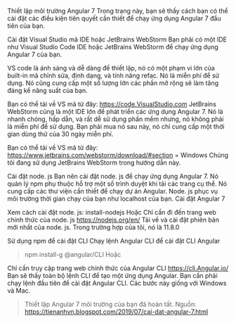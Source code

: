 Thiết lập môi trường Angular 7
Trong trang này, bạn sẽ thấy cách bạn có thể cài đặt các điều kiện tiên quyết cần thiết để chạy ứng dụng Angular 7 đầu tiên của bạn.

Cài đặt Visual Studio mã IDE hoặc JetBrains WebStorm
Bạn phải có một IDE như Visual Studio Code IDE hoặc JetBrains WebStorm để chạy ứng dụng Angular 7 của bạn.

VS code là ánh sáng và dễ dàng để thiết lập, nó có một phạm vi lớn của built-in mã chỉnh sửa, định dạng, và tính năng refac. Nó là miễn phí để sử dụng. Nó cũng cung cấp một số lượng lớn các phần mở rộng sẽ làm tăng đáng kể năng suất của bạn.

Bạn có thể tải về VS mã từ đây: https://code.VisualStudio.com
JetBrains WebStorm cũng là một IDE lớn để phát triển các ứng dụng Angular 7. Nó là nhanh chóng, hấp dẫn, và rất dễ sử dụng phần mềm nhưng, nó không phải là miễn phí để sử dụng. Bạn phải mua nó sau này, nó chỉ cung cấp một thời gian dùng thử của 30 ngày miễn phí.

Bạn có thể tải về VS mã từ đây: https://www.jetbrains.com/webstorm/download/#section = Windows
Chúng tôi đang sử dụng JetBrains WebStorm trong hướng dẫn này.


Cài đặt node. js
Bạn nên cài đặt node. js để chạy ứng dụng Angular 7. Nó quản lý npm phụ thuộc hỗ trợ một số trình duyệt khi tải các trang cụ thể. Nó cung cấp các thư viện cần thiết để chạy dự án Angular. Node. js phục vụ môi trường thời gian chạy của bạn như localhost của bạn.
Cài đặt Angular 7

Xem cách cài đặt node. js: install-nodejs
Hoặc
Chỉ cần đi đến trang web chính thức của node. js https://nodejs.org/en/
Tải về và cài đặt phiên bản mới nhất của node. js. Trong trường hợp của tôi, nó là 11.8.0

Sử dụng npm để cài đặt CLI
Chạy lệnh Angular CLI để cài đặt CLI Angular
> npm install-g @angular/CLI
Hoặc

Chỉ cần truy cập trang web chính thức của Angular CLI https://cli.Angular.io/
Bạn sẽ thấy toàn bộ lệnh CLI để tạo một ứng dụng Angular. Bạn cần phải chạy lệnh đầu tiên để cài đặt Angular CLI. Các bước này giống với Windows và Mac.


> Thiết lập Angular 7 môi trường của bạn đã hoàn tất.
> Nguồn: https://tienanhvn.blogspot.com/2019/07/cai-dat-angular-7.html